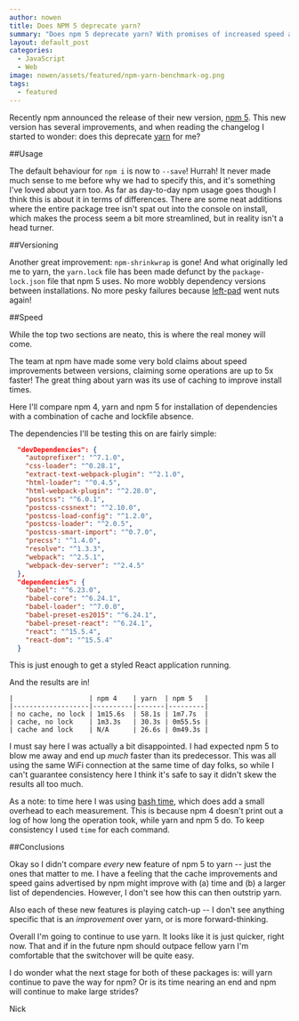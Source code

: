 ```yaml
---
author: nowen
title: Does NPM 5 deprecate yarn?
summary: "Does npm 5 deprecate yarn? With promises of increased speed and consistent package versions yarn has a new competitor, but in this post I'll show the reasons for why, for the time being, I'll be sticking with yarn."
layout: default_post
categories:
  - JavaScript
  - Web
image: nowen/assets/featured/npm-yarn-benchmark-og.png
tags:
  - featured
---
```


Recently npm announced the release of their new version, [npm 5](http://blog.npmjs.org/post/161276872334/npm5-is-now-npmlatest). This new version has several improvements, and when reading the changelog I started to wonder: does this deprecate [yarn](https://yarnpkg.com/lang/en/) for me?

##Usage

The default behaviour for `npm i` is now to `--save`! Hurrah! It never made much sense to me before why we had to specify this, and it's something I've loved about yarn too. As far as day-to-day npm usage goes though I think this is about it in terms of differences. There are some neat additions where the entire package tree isn't spat out into the console on install, which makes the process seem a bit more streamlined, but in reality isn't a head turner.

##Versioning

Another great improvement: `npm-shrinkwrap` is gone! And what originally led me to yarn, the `yarn.lock` file has been made defunct by the `package-lock.json` file that npm 5 uses. No more wobbly dependency versions between installations. No more pesky failures because [left-pad](https://www.theregister.co.uk/2016/03/23/npm_left_pad_chaos/) went nuts again!

##Speed

While the top two sections are neato, this is where the real money will come.

The team at npm have made some very bold claims about speed improvements between versions, claiming some operations are up to 5x faster! The great thing about yarn was its use of caching to improve install times.

Here I'll compare npm 4, yarn and npm 5 for installation of dependencies with a combination of cache and lockfile absence.

The dependencies I'll be testing this on are fairly simple:

~~~json
  "devDependencies": {
    "autoprefixer": "^7.1.0",
    "css-loader": "^0.28.1",
    "extract-text-webpack-plugin": "^2.1.0",
    "html-loader": "^0.4.5",
    "html-webpack-plugin": "^2.28.0",
    "postcss": "^6.0.1",
    "postcss-cssnext": "^2.10.0",
    "postcss-load-config": "^1.2.0",
    "postcss-loader": "^2.0.5",
    "postcss-smart-import": "^0.7.0",
    "precss": "^1.4.0",
    "resolve": "^1.3.3",
    "webpack": "^2.5.1",
    "webpack-dev-server": "^2.4.5"
  },
  "dependencies": {
    "babel": "^6.23.0",
    "babel-core": "^6.24.1",
    "babel-loader": "^7.0.0",
    "babel-preset-es2015": "^6.24.1",
    "babel-preset-react": "^6.24.1",
    "react": "^15.5.4",
    "react-dom": "^15.5.4"
  }
~~~

This is just enough to get a styled React application running.

And the results are in!

    |                   | npm 4    | yarn  | npm 5   |
    |-------------------|----------|-------|---------|
    | no cache, no lock | 1m15.6s  | 58.1s | 1m7.7s  |
    | cache, no lock    | 1m3.3s   | 30.3s | 0m55.5s |
    | cache and lock    | N/A      | 26.6s | 0m49.3s |

I must say here I was actually a bit disappointed. I had expected npm 5 to blow me away and end up _much_ faster than its predecessor. This was all using the same WiFi connection at the same time of day folks, so while I can't guarantee consistency here I think it's safe to say it didn't skew the results all too much.

As a note: to time here I was using [bash time](https://ss64.com/bash/time.html), which does add a small overhead to each measurement. This is because npm 4 doesn't print out a log of how long the operation took, while yarn and npm 5 do. To keep consistency I used `time` for each command.

##Conclusions

Okay so I didn't compare _every_ new feature of npm 5 to yarn -- just the ones that matter to me. I have a feeling that the cache improvements and speed gains advertised by npm might improve with (a) time and (b) a larger list of dependencies. However, I don't see how this can then outstrip yarn.

Also each of these new features is playing catch-up -- I don't see anything specific that is an *improvement* over yarn, or is more forward-thinking.

Overall I'm going to continue to use yarn. It looks like it is just quicker, right now. That and if in the future npm should outpace fellow yarn I'm comfortable that the switchover will be quite easy.

I do wonder what the next stage for both of these packages is: will yarn continue to pave the way for npm? Or is its time nearing an end and npm will continue to make large strides?


Nick
